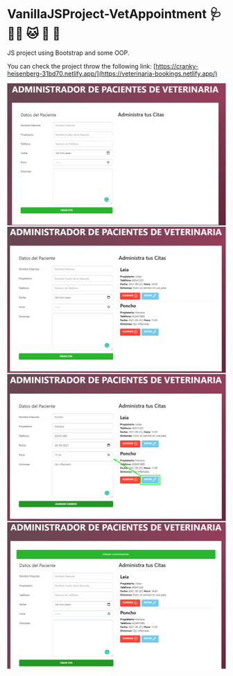 # VanillaJSProject-VetAppointment :stethoscope: :service_dog: :cat: :dog: :sheep:

JS project using Bootstrap and some OOP.

You can check the project throw the following link: [https://cranky-heisenberg-31bd70.netlify.app/](https://veterinaria-bookings.netlify.app/)

![Website look](/img/Ejemplo.png)
![Website look](/img/Ejemplo2.png)
![Website look](/img/Ejemplo3.png)
![Website look](/img/Ejemplo4.png)
